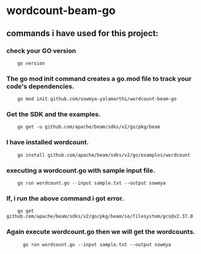 # wordcount-beam-go


## commands i have used for this project:
### check your GO version
        go version
### The go mod init command creates a go.mod file to track your code's dependencies.
        go mod init github.com/sowmya-yalamarthi/wordcount-beam-go
### Get the SDK and the examples.
        go get -u github.com/apache/beam/sdks/v2/go/pkg/beam
### I have installed wordcount.
        go install github.com/apache/beam/sdks/v2/go/examples/wordcount
### executing a wordcount.go with sample input file.
        go run wordcount.go --input sample.txt --output sowmya
### If, i run the above command i got error.
        go get github.com/apache/beam/sdks/v2/go/pkg/beam/io/filesystem/gcs@v2.37.0
### Again execute wordcount.go then we will get the wordcounts.
          go run wordcount.go --input sample.txt --output sowmya